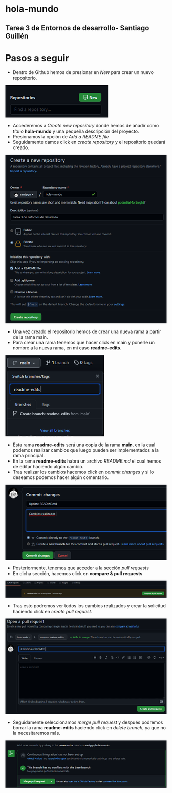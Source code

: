 # hola-mundo
## Tarea 3 de Entornos de desarrollo- Santiago Guillén


# Pasos a seguir
- Dentro de Github hemos de presionar en *New* para crear un nuevo repositorio.

![nuevo repositorio](https://github.com/santygn/hola-mundo/blob/e60568eeac682137362d98920b87d309b428760b/capturas_de_pantalla/new_repository.png) 

- Accederemos a *Create new repository* donde hemos de añadir como título **hola-mundo** y una pequeña descripción del proyecto.
- Presionamos la opción de *Add a README file*
- Seguidamente damos click en *create repository* y el repositorio quedará creado.

![crear repositorio](https://github.com/santygn/hola-mundo/blob/e60568eeac682137362d98920b87d309b428760b/capturas_de_pantalla/create_repository.png)

- Una vez creado el repositorio hemos de crear una nueva rama a partir de la rama main.
- Para crear una rama tenemos que hacer click en main y ponerle un nombre a la nueva rama, en mi caso **readme-edits**.

![nueva rama](https://github.com/santygn/hola-mundo/blob/e60568eeac682137362d98920b87d309b428760b/capturas_de_pantalla/readme_edits.png)

- Esta rama **readme-edits** será una copia de la rama **main**, en la cual podemos realizar cambios que luego pueden ser implementados a la rama principal.
- En la rama **readme-edits** habrá un archivo *README.md* el cual hemos de editar haciendo algún cambio.
- Tras realizar los cambios hacemos click en *commit changes* y si lo deseamos podemos hacer algún comentario.

![commit changes](https://github.com/santygn/hola-mundo/blob/e60568eeac682137362d98920b87d309b428760b/capturas_de_pantalla/commit.png)

- Posteriormente, tenemos que acceder a la sección *pull requests* 
- En dicha sección, hacemos click en **compare & pull requests**

![pull request](https://github.com/santygn/hola-mundo/blob/e60568eeac682137362d98920b87d309b428760b/capturas_de_pantalla/pull_request.png)

- Tras esto podremos ver todos los cambios realizados y crear la solicitud haciendo click en *create pull request*.

![create pull reuquest](https://github.com/santygn/hola-mundo/blob/e60568eeac682137362d98920b87d309b428760b/capturas_de_pantalla/create_pull_request.png)

- Seguidamente seleccionamos *merge pull request* y después podremos borrar la rama **readme-edits** haciendo click en *delete branch*, ya que no la necesitaremos más.

![merge request](https://github.com/santygn/hola-mundo/blob/e60568eeac682137362d98920b87d309b428760b/capturas_de_pantalla/merge_pull_request.png)






